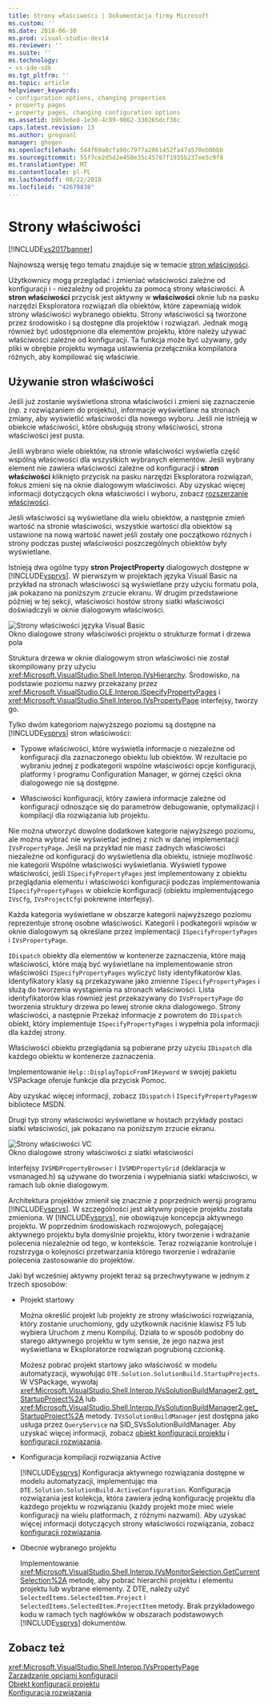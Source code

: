 ```yaml
---
title: Strony właściwości | Dokumentacja firmy Microsoft
ms.custom: ''
ms.date: 2018-06-30
ms.prod: visual-studio-dev14
ms.reviewer: ''
ms.suite: ''
ms.technology:
- vs-ide-sdk
ms.tgt_pltfrm: ''
ms.topic: article
helpviewer_keywords:
- configuration options, changing properties
- property pages
- property pages, changing configuration options
ms.assetid: b9b3e6e8-1e30-4c89-9862-330265dcf38c
caps.latest.revision: 13
ms.author: gregvanl
manager: ghogen
ms.openlocfilehash: 544f69a8cfa90c7977a2861452fa47a570eb0bbb
ms.sourcegitcommit: 55f7ce2d5d2e458e35c45787f1935b237ee5c9f8
ms.translationtype: MT
ms.contentlocale: pl-PL
ms.lasthandoff: 08/22/2018
ms.locfileid: "42679838"
---
```

# <a name="property-pages"></a>Strony właściwości
[!INCLUDE[vs2017banner](../../includes/vs2017banner.md)]

Najnowszą wersję tego tematu znajduje się w temacie [stron właściwości](https://docs.microsoft.com/visualstudio/extensibility/internals/property-pages).  
  
Użytkownicy mogą przeglądać i zmieniać właściwości zależne od konfiguracji i - niezależny od projektu za pomocą strony właściwości. A **stron właściwości** przycisk jest aktywny w **właściwości** oknie lub na pasku narzędzi Eksploratora rozwiązań dla obiektów, które zapewniają widok strony właściwości wybranego obiektu. Strony właściwości są tworzone przez środowisko i są dostępne dla projektów i rozwiązań. Jednak mogą również być udostępnione dla elementów projektu, które należy używać właściwości zależne od konfiguracji. Ta funkcja może być używany, gdy pliki w obrębie projektu wymaga ustawienia przełącznika kompilatora różnych, aby kompilować się właściwie.  
  
## <a name="using-property-pages"></a>Używanie stron właściwości  
 Jeśli już zostanie wyświetlona strona właściwości i zmieni się zaznaczenie (np. z rozwiązaniem do projektu), informacje wyświetlane na stronach zmiany, aby wyświetlić właściwości dla nowego wyboru. Jeśli nie istnieją w obiekcie właściwości, które obsługują strony właściwości, strona właściwości jest pusta.  
  
 Jeśli wybrano wiele obiektów, na stronie właściwości wyświetla część wspólną właściwości dla wszystkich wybranych elementów. Jeśli wybrany element nie zawiera właściwości zależne od konfiguracji i **stron właściwości** kliknięto przycisk na pasku narzędzi Eksploratora rozwiązań, fokus zmieni się na oknie dialogowym właściwości. Aby uzyskać więcej informacji dotyczących okna właściwości i wyboru, zobacz [rozszerzanie właściwości](../../extensibility/internals/extending-properties.md).  
  
 Jeśli właściwości są wyświetlane dla wielu obiektów, a następnie zmień wartość na stronie właściwości, wszystkie wartości dla obiektów są ustawione na nową wartość nawet jeśli zostały one początkowo różnych i strony podczas pustej właściwości poszczególnych obiektów były wyświetlane.  
  
 Istnieją dwa ogólne typy **stron ProjectProperty** dialogowych dostępne w [!INCLUDE[vsprvs](../../includes/vsprvs-md.md)]. W pierwszym w projektach języka Visual Basic na przykład na stronach właściwości są wyświetlane przy użyciu formatu pola, jak pokazano na poniższym zrzucie ekranu. W drugim przedstawione później w tej sekcji, właściwości hostów strony siatki właściwości doświadczyli w oknie dialogowym właściwości.  
  
 ![Strony właściwości języka Visual Basic](../../extensibility/internals/media/vsvbproppages.gif "vsVBPropPages")  
Okno dialogowe strony właściwości projektu o strukturze format i drzewa pola  
  
 Struktura drzewa w oknie dialogowym stron właściwości nie został skompilowany przy użyciu <xref:Microsoft.VisualStudio.Shell.Interop.IVsHierarchy>. Środowisko, na podstawie poziomu nazwy przekazany przez <xref:Microsoft.VisualStudio.OLE.Interop.ISpecifyPropertyPages> i <xref:Microsoft.VisualStudio.Shell.Interop.IVsPropertyPage> interfejsy, tworzy go.  
  
 Tylko dwóm kategoriom najwyższego poziomu są dostępne na [!INCLUDE[vsprvs](../../includes/vsprvs-md.md)] stron właściwości:  
  
-   Typowe właściwości, które wyświetla informacje o niezależne od konfiguracji dla zaznaczonego obiektu lub obiektów. W rezultacie po wybraniu jednej z podkategorii wspólne właściwości opcje konfiguracji, platformy i programu Configuration Manager, w górnej części okna dialogowego nie są dostępne.  
  
-   Właściwości konfiguracji, który zawiera informacje zależne od konfiguracji odnoszące się do parametrów debugowanie, optymalizacji i kompilacji dla rozwiązania lub projektu.  
  
 Nie można utworzyć dowolne dodatkowe kategorie najwyższego poziomu, ale można wybrać nie wyświetlać jednej z nich w danej implementacji `IVsPropertyPage`. Jeśli na przykład nie masz żadnych właściwości niezależne od konfiguracji do wyświetlenia dla obiektu, istnieje możliwość nie kategorii Wspólne właściwości wyświetlania. Wyświetl typowe właściwości, jeśli `ISpecifyPropertyPages` jest implementowany z obiektu przeglądania elementu i właściwości konfiguracji podczas implementowania `ISpecifyPropertyPages` w obiekcie konfiguracji (obiektu implementującego `IVsCfg`, `IVsProjectCfg`i pokrewne interfejsy).  
  
 Każda kategoria wyświetlane w obszarze kategorii najwyższego poziomu reprezentuje stronę osobne właściwości. Kategorii i podkategorii wpisów w oknie dialogowym są określane przez implementacji `ISpecifyPropertyPages` i `IVsPropertyPage`.  
  
 `IDispatch` obiekty dla elementów w kontenerze zaznaczenia, które mają właściwości, które mają być wyświetlane na implementowanie stron właściwości `ISpecifyPropertyPages` wyliczyć listy identyfikatorów klas. Identyfikatory klasy są przekazywane jako zmienne `ISpecifyPropertyPages` i służą do tworzenia wystąpienia na stronach właściwości. Lista identyfikatorów klas również jest przekazywany do `IVsPropertyPage` do tworzenia struktury drzewa po lewej stronie okna dialogowego. Strony właściwości, a następnie Przekaż informacje z powrotem do `IDispatch` obiekt, który implementuje `ISpecifyPropertyPages` i wypełnia pola informacji dla każdej strony.  
  
 Właściwości obiektu przeglądania są pobierane przy użyciu `IDispatch` dla każdego obiektu w kontenerze zaznaczenia.  
  
 Implementowanie `Help::DisplayTopicFromF1Keyword` w swojej pakietu VSPackage oferuje funkcje dla przycisk Pomoc.  
  
 Aby uzyskać więcej informacji, zobacz `IDispatch` i `ISpecifyPropertyPages`w bibliotece MSDN.  
  
 Drugi typ strony właściwości wyświetlane w hostach przykłady postaci siatki właściwości, jak pokazano na poniższym zrzucie ekranu.  
  
 ![Strony właściwości VC](../../extensibility/internals/media/vsvcproppages.gif "vsVCPropPages")  
Okno dialogowe strony właściwości z siatki właściwości  
  
 Interfejsy `IVSMDPropertyBrowser` i `IVSMDPropertyGrid` (deklaracja w vsmanaged.h) są używane do tworzenia i wypełniania siatki właściwości, w ramach lub oknie dialogowym.  
  
 Architektura projektów zmienił się znacznie z poprzednich wersji programu [!INCLUDE[vsprvs](../../includes/vsprvs-md.md)]. W szczególności jest aktywny pojęcie projektu została zmieniona. W [!INCLUDE[vsprvs](../../includes/vsprvs-md.md)], nie obowiązuje koncepcja aktywnego projektu. W poprzednim środowiskach rozwojowych, polegającej aktywnego projektu była domyślnie projektu, który tworzenie i wdrażanie polecenia niezależnie od tego, w kontekście. Teraz rozwiązanie kontroluje i rozstrzyga o kolejności przetwarzania którego tworzenie i wdrażanie polecenia zastosowanie do projektów.  
  
 Jaki był wcześniej aktywny projekt teraz są przechwytywane w jednym z trzech sposobów:  
  
-   Projekt startowy  
  
     Można określić projekt lub projekty ze strony właściwości rozwiązania, który zostanie uruchomiony, gdy użytkownik naciśnie klawisz F5 lub wybiera Uruchom z menu Kompiluj. Działa to w sposób podobny do starego aktywnego projektu w tym sensie, że jego nazwa jest wyświetlana w Eksploratorze rozwiązań pogrubioną czcionką.  
  
     Możesz pobrać projekt startowy jako właściwość w modelu automatyzacji, wywołując `DTE.Solution.SolutionBuild.StartupProjects`. W VSPackage, wywołaj <xref:Microsoft.VisualStudio.Shell.Interop.IVsSolutionBuildManager2.get_StartupProject%2A> lub <xref:Microsoft.VisualStudio.Shell.Interop.IVsSolutionBuildManager2.get_StartupProject%2A> metody. `IVsSolutionBuildManager` jest dostępna jako usługa przez `QueryService` na SID_SVsSolutionBuildManager. Aby uzyskać więcej informacji, zobacz [obiekt konfiguracji projektu](../../extensibility/internals/project-configuration-object.md) i [konfiguracji rozwiązania](../../extensibility/internals/solution-configuration.md).  
  
-   Konfiguracja kompilacji rozwiązania Active  
  
     [!INCLUDE[vsprvs](../../includes/vsprvs-md.md)] Konfiguracja aktywnego rozwiązania dostępne w modelu automatyzacji, implementując ma `DTE.Solution.SolutionBuild.ActiveConfiguration`. Konfiguracja rozwiązania jest kolekcja, która zawiera jedną konfigurację projektu dla każdego projektu w rozwiązaniu (każdy projekt może mieć wiele konfiguracji na wielu platformach, z różnymi nazwami). Aby uzyskać więcej informacji dotyczących strony właściwości rozwiązania, zobacz [konfiguracji rozwiązania](../../extensibility/internals/solution-configuration.md).  
  
-   Obecnie wybranego projektu  
  
     Implementowanie <xref:Microsoft.VisualStudio.Shell.Interop.IVsMonitorSelection.GetCurrentSelection%2A> metodę, aby pobrać hierarchii projektu i elementu projektu lub wybrane elementy. Z DTE, należy użyć `SelectedItems.SelectedItem.Project` i `SelectedItems.SelectedItem.ProjectItem` metody. Brak przykładowego kodu w ramach tych nagłówków w obszarach podstawowych [!INCLUDE[vsprvs](../../includes/vsprvs-md.md)] dokumentów.  
  
## <a name="see-also"></a>Zobacz też  
 <xref:Microsoft.VisualStudio.Shell.Interop.IVsPropertyPage>   
 [Zarządzanie opcjami konfiguracji](../../extensibility/internals/managing-configuration-options.md)   
 [Obiekt konfiguracji projektu](../../extensibility/internals/project-configuration-object.md)   
 [Konfiguracja rozwiązania](../../extensibility/internals/solution-configuration.md)

